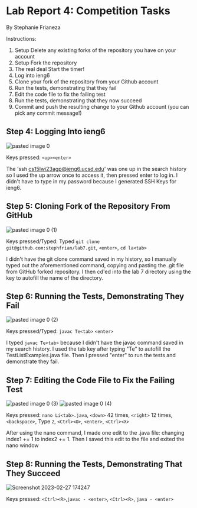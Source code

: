 # Lab Report 4: Competition Tasks
By Stephanie Frianeza

Instructions:
1. Setup Delete any existing forks of the repository you have on your account
2. Setup Fork the repository
3. The real deal Start the timer!
4. Log into ieng6
5. Clone your fork of the repository from your Github account
6. Run the tests, demonstrating that they fail
7. Edit the code file to fix the failing test
8. Run the tests, demonstrating that they now succeed
9. Commit and push the resulting change to your Github account (you can pick any commit message!)

## Step 4: Logging Into ieng6
![pasted image 0](https://user-images.githubusercontent.com/110694499/221438108-5bf3c1fa-f031-4677-9d94-f80f8f70d0df.png)

Keys pressed: `<up><enter>`

The 'ssh cs15lwi23agp@ieng6.ucsd.edu' was one up in the search history so I used the up arrow once to access it, then pressed enter to log in. I didn't have to type in my password because I generated SSH Keys for ieng6.

## Step 5: Cloning Fork of the Repository From GitHub
![pasted image 0 (1)](https://user-images.githubusercontent.com/110694499/221438126-6b271d7f-88d3-403d-a254-16f878c29071.png)

Keys pressed/Typed: Typed `git clone git@github.com:stephfrian/lab7.git`, `<enter>`, `cd la<tab>`

I didn't have the git clone command saved in my history, so I manually typed out the aforementioned command, copying and pasting the .git file from GitHub forked repository. I then cd'ed into the lab 7 directory using the <tab> key to autofill the name of the directory.

## Step 6: Running the Tests, Demonstrating They Fail
![pasted image 0 (2)](https://user-images.githubusercontent.com/110694499/221438207-f68b4bf9-df62-4bcc-97c6-98402a12a1c6.png)
  
Keys pressed/Typed: `javac Te<tab>` `<enter>`

I typed `javac Te<tab>` because I didn't have the javac command saved in my search history. I used the tab key after typing "Te" to autofill the TestListExamples.java file. Then I pressed "enter" to run the tests and demonstrate they fail.
  
## Step 7: Editing the Code File to Fix the Failing Test
![pasted image 0 (3)](https://user-images.githubusercontent.com/110694499/221438289-d3db8456-9473-48a2-893d-2cc62296a108.png)
![pasted image 0 (4)](https://user-images.githubusercontent.com/110694499/221438294-5f0d0c8f-42b5-405e-bef1-8fa66192655e.png)
  
 Keys pressed: `nano Li<tab>.java`, `<down>` 42 times, `<right>` 12 times, `<backspace>`, Type `2`, `<Ctrl><O>`, `<enter>`, `<Ctrl><X>`
  
 After using the nano command, I made one edit to the .java file: changing index1 += 1 to index2 += 1. Then I saved this edit to the file and exited the nano window
  
 ## Step 8: Running the Tests, Demonstrating That They Succeed
  ![Screenshot 2023-02-27 174247](https://user-images.githubusercontent.com/110694499/221731509-109d841b-7811-474a-b1e2-03e9c0a2c5bc.jpg)

Keys pressed: `<Ctrl><R>`,`javac - <enter>`, `<Ctrl><R>`, `java - <enter>`
